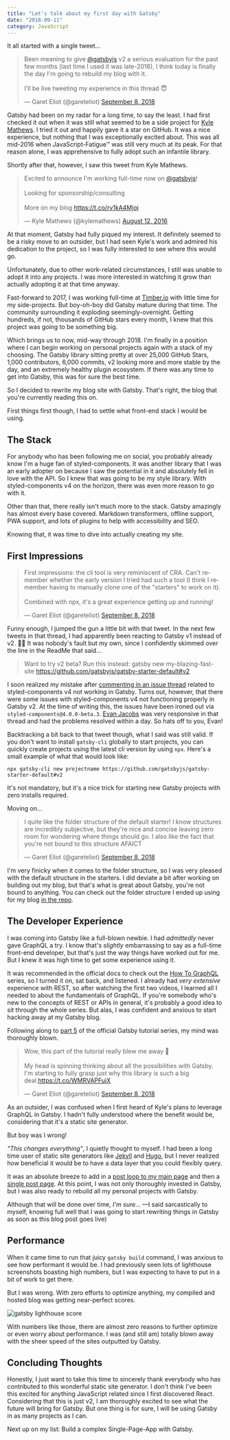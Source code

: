 ```yaml
---
title: "Let's talk about my first day with Gatsby"
date: "2018-09-11"
category: JavaScript
---
```


It all started with a single tweet...

<blockquote class="twitter-tweet" data-lang="en"><p lang="en" dir="ltr">Been meaning to give <a href="https://twitter.com/gatsbyjs?ref_src=twsrc%5Etfw">@gatsbyjs</a> v2 a serious evaluation for the past few months (last time I used it was late-2016), I think today is finally the day I&#39;m going to rebuild my blog with it.<br><br>I&#39;ll be live tweeting my experience in this thread 😇</p>&mdash; Garet Eliot (@gareteliot) <a href="https://twitter.com/gareteliot/status/1038509605477867525?ref_src=twsrc%5Etfw">September 8, 2018</a></blockquote>

Gatsby had been on my radar for a long time, to say the least. I had first checked it out when it was still what seemed to be a side project for [Kyle Mathews](https://twitter.com/kylemathews). I tried it out and happily gave it a star on GitHub. It was a nice experience, but nothing that I was exceptionally excited about. This was all mid-2016 when JavaScript-Fatigue™ was still very much at its peak. For that reason alone, I was apprehensive to fully adopt such an infantile library.

Shortly after that, however, I saw this tweet from Kyle Mathews.

<blockquote class="twitter-tweet" data-lang="en"><p lang="en" dir="ltr">Excited to announce I&#39;m working full-time now on <a href="https://twitter.com/gatsbyjs?ref_src=twsrc%5Etfw">@gatsbyjs</a>!<br><br>Looking for sponsorship/consulting<br><br>More on my blog <a href="https://t.co/rv1kA4Mjoj">https://t.co/rv1kA4Mjoj</a></p>&mdash; Kyle Mathews (@kylemathews) <a href="https://twitter.com/kylemathews/status/764162167536889856?ref_src=twsrc%5Etfw">August 12, 2016</a></blockquote>

At that moment, Gatsby had fully piqued my interest. It definitely seemed to be a risky move to an outsider, but I had seen Kyle's work and admired his dedication to the project, so I was fully interested to see where this would go.

Unfortunately, due to other work-related circumstances, I still was unable to adopt it into any projects. I was more interested in watching it grow than actually adopting it at that time anyway.

Fast-forward to 2017, I was working full-time at [Timber.io](https://timber.io) with little time for my side-projects. But boy-oh-boy did Gatsby mature during that time. The community surrounding it exploding seemingly-overnight. Getting hundreds, if not, thousands of GitHub stars every month, I knew that this project was going to be something big.

Which brings us to now, mid-way through 2018. I'm finally in a position where I can begin working on personal projects again with a stack of my choosing. The Gatsby library sitting pretty at over 25,000 GitHub Stars, 1,000 contributors, 6,000 commits, v2 looking more and more stable by the day, and an extremely healthy plugin ecosystem. If there was any time to get into Gatsby, this was for sure the best time.

So I decided to rewrite my blog site with Gatsby. That's right, the blog that you're currently reading this on.

First things first though, I had to settle what front-end stack I would be using.

## The Stack

For anybody who has been following me on social, you probably already know I'm a huge fan of styled-components. It was another library that I was an early adopter on because I saw the potential in it and absolutely fell in love with the API. So I knew that was going to be my style library. With styled-components v4 on the horizon, there was even more reason to go with it.

Other than that, there really isn't much more to the stack. Gatsby amazingly has almost every base covered. Markdown transformers, offline support, PWA support, and lots of plugins to help with accessibility and SEO.

Knowing that, it was time to dive into actually creating my site.

## First Impressions

<blockquote class="twitter-tweet" data-conversation="none" data-lang="en"><p lang="en" dir="ltr">First impressions: the cli tool is very reminiscent of CRA. Can&#39;t remember whether the early version I tried had such a tool (I think I remember having to manually clone one of the &quot;starters&quot; to work on it).<br><br>Combined with npx, it&#39;s a great experience getting up and running!</p>&mdash; Garet Eliot (@gareteliot) <a href="https://twitter.com/gareteliot/status/1038515302483550215?ref_src=twsrc%5Etfw">September 8, 2018</a></blockquote>

Funny enough, I jumped the gun a little bit with that tweet. In the next few tweets in that thread, I had apparently been reacting to Gatsby v1 instead of v2. :man_facepalming: It was nobody's fault but my own, since I confidently skimmed over the line in the ReadMe that said...

> Want to try v2 beta? Run this instead: gatsby new my-blazing-fast-site https://github.com/gatsbyjs/gatsby-starter-default#v2

I soon realized my mistake after [commenting in an issue thread](https://github.com/gatsbyjs/gatsby/issues/7897#issuecomment-419673892) related to styled-components v4 not working in Gatsby. Turns out, however, that there were some issues with styled-components v4 not functioning properly in Gatsby v2. At the time of writing this, the issues have been ironed out via `styled-components@4.0.0-beta.3`. [Evan Jacobs](https://twitter.com/probablyup) was very responsive in that thread and had the problems resolved within a day. So hats off to you, Evan!

Backtracking a bit back to that tweet though, what I said was still valid. If you don't want to install `gatsby-cli` globally to start projects, you can quickly create projects using the latest cli version by using `npx`. Here's a small example of what that would look like:

```term
npx gatsby-cli new projectname https://github.com/gatsbyjs/gatsby-starter-default#v2
```

It's not mandatory, but it's a nice trick for starting new Gatsby projects with zero installs required.

Moving on...

<blockquote class="twitter-tweet" data-conversation="none" data-lang="en"><p lang="en" dir="ltr">I quite like the folder structure of the default starter! I know structures are incredibly subjective, but they&#39;re nice and concise leaving zero room for wondering where things should go. I also like the fact that you&#39;re not bound to this structure AFAICT</p>&mdash; Garet Eliot (@gareteliot) <a href="https://twitter.com/gareteliot/status/1038517258694389760?ref_src=twsrc%5Etfw">September 8, 2018</a></blockquote>

I'm very finicky when it comes to the folder structure, so I was very pleased with the default structure in the starters. I did deviate a bit after working on building out my blog, but that's what is great about Gatsby, you're not bound to anything. You can check out the folder structure I ended up using for my blog [in the repo](https://github.com/garetmckinley/words.garet.io/tree/master/src).

## The Developer Experience

I was coming into Gatsby like a full-blown newbie. I had _admittedly_ never gave GraphQL a try. I know that's _slightly_ embarrassing to say as a full-time front-end developer, but that's just the way things have worked out for me. But I knew it was high time to get some experience using it.

It was recommended in the official docs to check out the [How To GraphQL](https://www.howtographql.com/) series, so I turned it on, sat back, and listened. I already had _very extensive_ experience with REST, so after watching the first two videos, I learned all I needed to about the fundamentals of GraphQL. If you're somebody who's new to the concepts of REST or APIs in general, it's probably a good idea to sit through the whole series. But alas, I was confident and anxious to start hacking away at my Gatsby blog.

Following along to [part 5](https://next.gatsbyjs.org/tutorial/part-five/) of the official Gatsby tutorial series, my mind was thoroughly blown.

<blockquote class="twitter-tweet" data-conversation="none" data-lang="en"><p lang="en" dir="ltr">Wow, this part of the tutorial really blew me away 🤯<br><br>My head is spinning thinking about all the possibilities with Gatsby. I&#39;m starting to fully grasp just why this library is such a big deal.<a href="https://t.co/WMRVAPFujX">https://t.co/WMRVAPFujX</a></p>&mdash; Garet Eliot (@gareteliot) <a href="https://twitter.com/gareteliot/status/1038575964052234240?ref_src=twsrc%5Etfw">September 8, 2018</a></blockquote>

As an outsider, I was confused when I first heard of Kyle's plans to leverage GraphQL in Gatsby. I hadn't fully understood where the benefit would be, considering that it's a static site generator.

But boy was I wrong!

_"This changes everything"_, I quietly thought to myself. I had been a long time user of static site generators like [Jekyll](https://jekyllrb.com/) and [Hugo](https://gohugo.io/), but I never realized how beneficial it would be to have a data layer that you could flexibly query.

It was an absolute breeze to add in a [post loop to my main page](https://next.gatsbyjs.org/tutorial/part-six/#create-a-list-of-your-sites-markdown-files-in-srcpagesindexjs) and then a [single post page](https://next.gatsbyjs.org/tutorial/part-seven/). At this point, I was not only thoroughly invested in Gatsby, but I was also ready to rebuild all my personal projects with Gatsby.

Although that will be done over time, _I'm sure..._ —I said sarcastically to myself, knowing full well that I was going to start rewriting things in Gatsby as soon as this blog post goes live)

## Performance

When it came time to run that juicy `gatsby build` command, I was anxious to see how performant it would be. I had previously seen lots of lighthouse screenshots boasting high numbers, but I was expecting to have to put in a bit of work to get there.

But I was wrong. With zero efforts to optimize anything, my compiled and hosted blog was getting near-perfect scores.

![gatsby lighthouse score](https://pbs.twimg.com/media/Dmr938AVsAA8H42.jpg:large)

With numbers like those, there are almost zero reasons to further optimize or even worry about performance. I was (and still am) totally blown away with the sheer speed of the sites outputted by Gatsby.

## Concluding Thoughts

Honestly, I just want to take this time to sincerely thank everybody who has contributed to this wonderful static site generator. I don't think I've been this excited for anything JavaScript related since I first discovered React. Considering that this is just v2, I am thoroughly excited to see what the future will bring for Gatsby. But one thing is for sure, I will be using Gatsby in as many projects as I can.

Next up on my list: Build a complex Single-Page-App with Gatsby.
